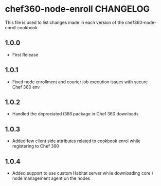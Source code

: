 # chef360-node-enroll CHANGELOG

This file is used to list changes made in each version of the chef360-node-enroll cookbook.

## 1.0.0

- First Release

## 1.0.1

- Fixed node enrollment and courier job execution issues with secure Chef 360 env

## 1.0.2

- Handled the depreciated i386 package in Chef 360 downloads 

## 1.0.3

- Added few client side attributes related to cookbook enrol while registering to Chef 360

## 1.0.4

- Added support to use custom Habitat server while downloading core / node management agent on the nodes
